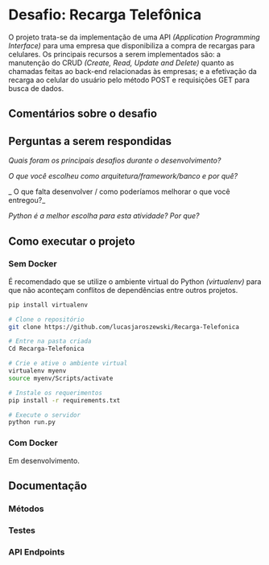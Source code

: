# Desafio: Recarga Telefônica

O projeto trata-se da implementação de uma API _(Application Programming Interface)_ para uma empresa que disponibiliza a compra de recargas para celulares. Os principais recursos a serem implementados são: a manutenção do CRUD _(Create, Read, Update and Delete)_  quanto as chamadas feitas ao back-end relacionadas às empresas; e a efetivação da recarga ao celular do usuário pelo método POST e requisições GET para busca de dados.

## Comentários sobre o desafio


## Perguntas a serem respondidas
_Quais foram os principais desafios durante o desenvolvimento?_

_O que você escolheu como arquitetura/framework/banco e por quê?_

_ O que falta desenvolver / como poderíamos melhorar o que você entregou?_

_Python é a melhor escolha para esta atividade? Por que?_


## Como executar o projeto

### Sem Docker

É recomendado que se utilize o ambiente virtual do Python _(virtualenv)_ para que não aconteçam conflitos de dependências entre outros projetos.

```bash
pip install virtualenv
```

```bash
# Clone o repositório
git clone https://github.com/lucasjaroszewski/Recarga-Telefonica

# Entre na pasta criada
Cd Recarga-Telefonica

# Crie e ative o ambiente virtual
virtualenv myenv
source myenv/Scripts/activate

# Instale os requerimentos
pip install -r requirements.txt

# Execute o servidor
python run.py
```

### Com Docker

Em desenvolvimento.

## Documentação

### Métodos
### Testes
### API Endpoints


